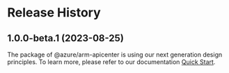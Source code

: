 # Release History
    
## 1.0.0-beta.1 (2023-08-25)

The package of @azure/arm-apicenter is using our next generation design principles. To learn more, please refer to our documentation [Quick Start](https://aka.ms/js-track2-quickstart).
